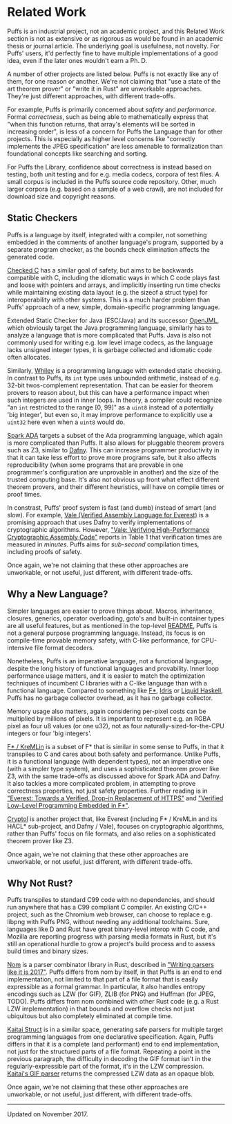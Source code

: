 # Related Work

Puffs is an industrial project, not an academic project, and this Related Work
section is not as extensive or as rigorous as would be found in an academic
thesis or journal article. The underlying goal is usefulness, not novelty. For
Puffs' users, it'd perfectly fine to have multiple implementations of a good
idea, even if the later ones wouldn't earn a Ph. D.

A number of other projects are listed below. Puffs is not exactly like any of
them, for one reason or another. We're not claiming that "use a state of the
art theorem prover" or "write it in Rust" are unworkable approaches. They're
just different approaches, with different trade-offs.

For example, Puffs is primarily concerned about *safety* and *performance*.
Formal *correctness*, such as being able to mathematically express that "when
this function returns, that array's elements will be sorted in increasing
order", is less of a concern for Puffs the Language than for other projects.
This is especially as higher level concerns like "correctly implements the JPEG
specification" are less amenable to formalization than foundational concepts
like searching and sorting.

For Puffs the Library, confidence about correctness is instead based on
testing, both unit testing and for e.g. media codecs, corpora of test files. A
small corpus is included in the Puffs source code repository. Other, much
larger corpora (e.g. based on a sample of a web crawl), are not included for
download size and copyright reasons.


## Static Checkers

Puffs is a language by itself, integrated with a compiler, not something
embedded in the comments of another language's program, supported by a separate
program checker, as the bounds check elimination affects the generated code.

[Checked C](https://www.microsoft.com/en-us/research/project/checked-c/) has a
similar goal of safety, but aims to be backwards compatible with C, including
the idiomatic ways in which C code plays fast and loose with pointers and
arrays, and implicitly inserting run time checks while maintaining existing
data layout (e.g. the sizeof a struct type) for interoperability with other
systems. This is a much harder problem than Puffs' approach of a new, simple,
domain-specific programming language.

Extended Static Checker for Java (ESC/Java) and its successor
[OpenJML](http://www.openjml.org/), which obviously target the Java programming
language, similarly has to analyze a language that is more complicated that
Puffs. Java is also not commonly used for writing e.g. low level image codecs,
as the language lacks unsigned integer types, it is garbage collected and
idiomatic code often allocates.

Similarly, [Whiley](http://whiley.org/) is a programming language with extended
static checking. In contrast to Puffs, its `int` type uses unbounded
arithmetic, instead of e.g. 32-bit twos-complement representation. That can be
easier for theorem provers to reason about, but this can have a performance
impact when such integers are used in inner loops. In theory, a compiler could
recognize "an `int` restricted to the range [0, 99]" as a `uint8` instead of a
potentially 'big integer', but even so, it may improve performance to
explicitly use a `uint32` here even when a `uint8` would do.

[Spark ADA](http://libre.adacore.com/tools/spark-gpl-edition/) targets a subset
of the Ada programming language, which again is more complicated than Puffs. It
also allows for pluggable theorem provers such as Z3, similar to
[Dafny](http://research.microsoft.com/dafny). This can increase programmer
productivity in that it can take less effort to prove more programs safe, but
it also affects reproducibility (when some programs that are provable in one
programmer's configuration are unprovable in another) and the size of the
trusted computing base. It's also not obvious up front what effect different
theorem provers, and their different heuristics, will have on compile times or
proof times.

In constrast, Puffs' proof system is fast (and dumb) instead of smart (and
slow). For example, [Vale (Verified Assembly Language for
Everest)](https://github.com/project-everest/vale) is a promising approach that
uses Dafny to verify implementations of cryptographic algorithms. However,
["Vale: Verifying High-Performance Cryptographic Assembly
Code"](http://www.andrew.cmu.edu/user/bparno/papers/vale.pdf) reports in Table
1 that verification times are measured in *minutes*. Puffs aims for
*sub-second* compilation times, including proofs of safety.

Once again, we're not claiming that these other approaches are unworkable, or
not useful, just different, with different trade-offs.


## Why a New Language?

Simpler languages are easier to prove things about. Macros, inheritance,
closures, generics, operator overloading, goto's and built-in container types
are all useful features, but as mentioned in the top-level
[README](../README.md), Puffs is not a general purpose programming language.
Instead, its focus is on compile-time provable memory safety, with C-like
performance, for CPU-intensive file format decoders.

Nonetheless, Puffs is an imperative language, not a functional language,
despite the long history of functional languages and provability. Inner loop
performance usage matters, and it is easier to match the optimization
techniques of incumbent C libraries with a C-like language than with a
functional language. Compared to something like
[F\*](https://www.fstar-lang.org/), [Idris](https://www.idris-lang.org/) or
[Liquid Haskell](https://ucsd-progsys.github.io/liquidhaskell-blog/), Puffs has
no garbage collector overhead, as it has no garbage collector.

Memory usage also matters, again considering per-pixel costs can be multiplied
by millions of pixels. It is important to represent e.g. an RGBA pixel as four
u8 values (or one u32), not as four naturally-sized-for-the-CPU integers or
four 'big integers'.

[F\* / KreMLin](https://github.com/FStarLang/kremlin) is a subset of F\* that
is similar in some sense to Puffs, in that it transpiles to C and cares about
both safety and performance. Unlike Puffs, it is a functional language (with
dependent types), not an imperative one (with a simpler type system), and uses
a sophisticated theorem prover like Z3, with the same trade-offs as discussed
above for Spark ADA and Dafny. It also tackles a more complicated problem, in
attempting to prove correctness properties, not just safety properties. Further
reading is in ["Everest: Towards a Verified, Drop-in Replacement of
HTTPS"](https://project-everest.github.io/assets/snapl2017.pdf) and ["Verified
Low-Level Programming Embedded in F\*"](https://arxiv.org/pdf/1703.00053.pdf).

[Cryptol](https://github.com/GaloisInc/cryptol) is another project that, like
Everest (including F\* / KreMLin and its HACL\* sub-project, and Dafny / Vale),
focuses on cryptographic algorithms, rather than Puffs' focus on file formats,
and also relies on a sophisticated theorem prover like Z3.

Once again, we're not claiming that these other approaches are unworkable, or
not useful, just different, with different trade-offs.


## Why Not Rust?

Puffs transpiles to standard C99 code with no dependencies, and should run
anywhere that has a C99 compliant C compiler. An existing C/C++ project, such
as the Chromium web browser, can choose to replace e.g. libpng with Puffs PNG,
without needing any additional toolchains. Sure, languages like D and Rust have
great binary-level interop with C code, and Mozilla are reporting progress with
parsing media formats in Rust, but it's still an operational hurdle to grow a
project's build process and to assess build times and binary sizes.

[Nom](https://github.com/Geal/nom) is a parser combinator library in Rust,
described in ["Writing parsers like it is
2017"](http://spw17.langsec.org/papers/chifflier-parsing-in-2017.pdf). Puffs
differs from nom by itself, in that Puffs is an end to end implementation, not
limited to that part of a file format that is easily expressible as a formal
grammar. In particular, it also handles entropy encodings such as LZW (for
GIF), ZLIB (for PNG) and Huffman (for JPEG, TODO). Puffs differs from nom
combined with other Rust code (e.g. a Rust LZW implementation) in that bounds
and overflow checks not just ubiquitous but also completely eliminated at
compile time.

[Kaitai Struct](http://kaitai.io/) is in a similar space, generating safe
parsers for multiple target programming languages from one declarative
specification. Again, Puffs differs in that it is a complete (and performant)
end to end implementation, not just for the structured parts of a file format.
Repeating a point in the previous paragraph, the difficulty in decoding the GIF
format isn't in the regularly-expressible part of the format, it's in the LZW
compression. [Kaitai's GIF parser](http://formats.kaitai.io/gif/index.html)
returns the compressed LZW data as an opaque blob.

Once again, we're not claiming that these other approaches are unworkable, or
not useful, just different, with different trade-offs.


---

Updated on November 2017.
